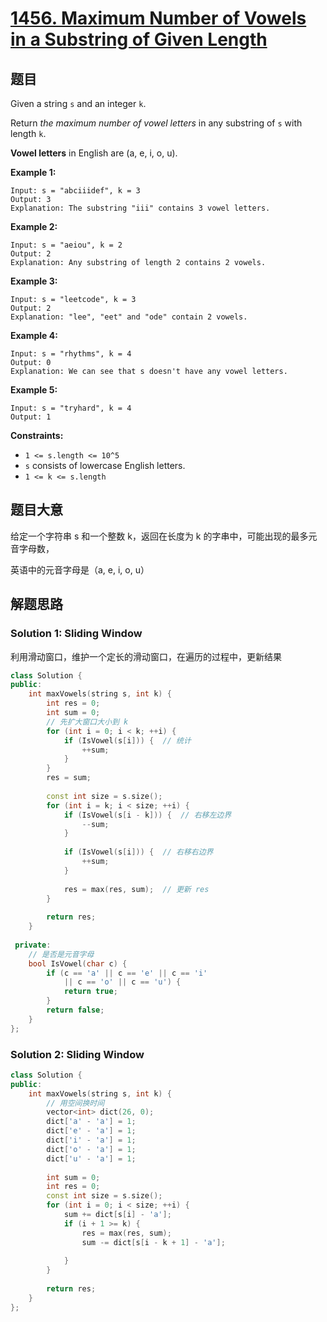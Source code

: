 # [1456. Maximum Number of Vowels in a Substring of Given Length](https://leetcode-cn.com/problems/maximum-number-of-vowels-in-a-substring-of-given-length/)

## 题目

Given a string `s` and an integer `k`.

Return *the maximum number of vowel letters* in any substring of `s` with length `k`.

**Vowel letters** in English are (a, e, i, o, u).

 

**Example 1:**

```
Input: s = "abciiidef", k = 3
Output: 3
Explanation: The substring "iii" contains 3 vowel letters.
```

**Example 2:**

```
Input: s = "aeiou", k = 2
Output: 2
Explanation: Any substring of length 2 contains 2 vowels.
```

**Example 3:**

```
Input: s = "leetcode", k = 3
Output: 2
Explanation: "lee", "eet" and "ode" contain 2 vowels.
```

**Example 4:**

```
Input: s = "rhythms", k = 4
Output: 0
Explanation: We can see that s doesn't have any vowel letters.
```

**Example 5:**

```
Input: s = "tryhard", k = 4
Output: 1
```

 

**Constraints:**

- `1 <= s.length <= 10^5`
- `s` consists of lowercase English letters.
- `1 <= k <= s.length`

## 题目大意

给定一个字符串 s 和一个整数 k，返回在长度为 k 的字串中，可能出现的最多元音字母数，

英语中的元音字母是（a, e, i, o, u）

## 解题思路

### Solution 1: Sliding Window

利用滑动窗口，维护一个定长的滑动窗口，在遍历的过程中，更新结果

````c++
class Solution {
public:
    int maxVowels(string s, int k) {
        int res = 0;
        int sum = 0;
        // 先扩大窗口大小到 k
        for (int i = 0; i < k; ++i) {
            if (IsVowel(s[i])) {  // 统计
                ++sum;
            }
        }
        res = sum;
        
        const int size = s.size();
        for (int i = k; i < size; ++i) {
            if (IsVowel(s[i - k])) {  // 右移左边界
                --sum;
            }
            
            if (IsVowel(s[i])) {  // 右移右边界
                ++sum;
            }
            
            res = max(res, sum);  // 更新 res
        }
        
        return res;
    }
    
 private:
    // 是否是元音字母
    bool IsVowel(char c) {
        if (c == 'a' || c == 'e' || c == 'i'
            || c == 'o' || c == 'u') {
            return true;
        }
        return false;
    }
};
````

### Solution 2: Sliding Window

````c++
class Solution {
public:
    int maxVowels(string s, int k) {
        // 用空间换时间
        vector<int> dict(26, 0);
        dict['a' - 'a'] = 1;
        dict['e' - 'a'] = 1;
        dict['i' - 'a'] = 1;
        dict['o' - 'a'] = 1;
        dict['u' - 'a'] = 1;
        
        int sum = 0;
        int res = 0;
        const int size = s.size();
        for (int i = 0; i < size; ++i) {
            sum += dict[s[i] - 'a'];
            if (i + 1 >= k) {
                res = max(res, sum);
                sum -= dict[s[i - k + 1] - 'a'];
                
            }
        }
        
        return res;
    }
};
````

